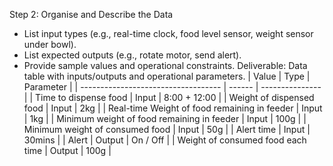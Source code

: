 Step 2: Organise and Describe the Data
- List input types (e.g., real-time clock, food level sensor, weight sensor under bowl).
- List expected outputs (e.g., rotate motor, send alert).
- Provide sample values and operational constraints.
Deliverable: Data table with inputs/outputs and operational parameters.
| Value                               | Type   | Parameter       |
| ----------------------------------- | ------ | --------------- |
| Time to dispense food                | Input  | 8:00 + 12:00    |
| Weight of dispensed food             | Input  | 2kg             |
| Real-time Weight of food remaining in feeder | Input  | 1kg             |
| Minimum weight of food remaining in feeder  | Input  | 100g            |
| Minimum weight of consumed food      | Input  | 50g             |
| Alert time                           | Input  | 30mins          |
| Alert                                | Output | On / Off        |
| Weight of consumed food each time    | Output | 100g            |
